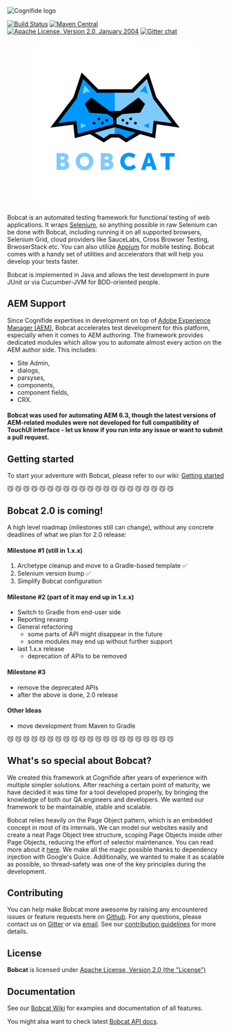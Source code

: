 ![Cognifide logo](http://cognifide.github.io/images/cognifide-logo.png)

[![Build Status](https://travis-ci.org/Cognifide/bobcat.svg?branch=master)](https://travis-ci.org/Cognifide/bobcat)
[![Maven Central](https://img.shields.io/maven-central/v/com.cognifide.qa.bb/bobcat.svg?label=Maven%20Central)](http://search.maven.org/#search%7Cga%7C1%7Cg%3A%22com.cognifide.qa.bb%22%20AND%20a%3A%22bobcat%22)
[![Apache License, Version 2.0, January 2004](https://img.shields.io/github/license/cognifide/bobcat.svg?label=License)](http://www.apache.org/licenses/)
[![Gitter chat](https://badges.gitter.im/bobcat-framework/Lobby.png)](https://gitter.im/bobcat-framework/Lobby)

<p align="center">
  <img src="assets/bobcat-384-384.png" alt="Bobcat Logo"/>
</p>

Bobcat is an automated testing framework for functional testing of web applications. It wraps [Selenium](https://github.com/SeleniumHQ/selenium), so anything possible in raw Selenium can be done with Bobcat, including running it on all supported browsers, Selenium Grid, cloud providers like SauceLabs, Cross Browser Testing, BrwoserStack etc. You can also utilize [Appium](http://appium.io/) for mobile testing. Bobcat comes with a handy set of utilities and accelerators that will help you develop your tests faster.

Bobcat is implemented in Java and allows the test development in pure JUnit or via Cucumber-JVM for BDD-oriented people.

## AEM Support

Since Cognifide expertises in development on top of [Adobe Experience Manager (AEM)](https://www.adobe.com/marketing-cloud/experience-manager.html), Bobcat accelerates test development for this platform, especially when it comes to AEM authoring. The framework provides dedicated modules which allow you to automate almost every action on the AEM author side. This includes:
- Site Admin,
- dialogs,
- parsyses,
- components,
- component fields,
- CRX.

#### Bobcat was used for automating AEM 6.3, though the latest versions of AEM-related modules were not developed for full compatibility of TouchUI interface - let us know if you run into any issue or want to submit a pull request.

## Getting started

To start your adventure with Bobcat, please refer to our wiki: [Getting started](https://github.com/Cognifide/bobcat/wiki/Getting-Started)

:smirk_cat: :smirk_cat: :smirk_cat: :smirk_cat: :smirk_cat: :smirk_cat: :smirk_cat: :smirk_cat: :smirk_cat: :smirk_cat: :smirk_cat: :smirk_cat: :smirk_cat: :smirk_cat: :smirk_cat: :smirk_cat: :smirk_cat: :smirk_cat: :smirk_cat: :smirk_cat: :smirk_cat:
## Bobcat 2.0 is coming!

A high level roadmap (milestones still can change), without any concrete deadlines of what we plan for 2.0 release:

#### Milestone #1 (still in 1.x.x)
1. Archetype cleanup and move to a Gradle-based template :white_check_mark:
2. Selenium version bump :white_check_mark:
3. Simplify Bobcat configuration

#### Milestone #2 (part of it may end up in 1.x.x)
- Switch to Gradle from end-user side
- Reporting revamp
- General refactoring
    - some parts of API might disappear in the future
    - some modules may end up without further support
- last 1.x.x release
    - deprecation of APIs to be removed

#### Milestone #3
- remove the deprecated APIs
- after the above is done, 2.0 release

#### Other Ideas
- move development from Maven to Gradle

:smirk_cat: :smirk_cat: :smirk_cat: :smirk_cat: :smirk_cat: :smirk_cat: :smirk_cat: :smirk_cat: :smirk_cat: :smirk_cat: :smirk_cat: :smirk_cat: :smirk_cat: :smirk_cat: :smirk_cat: :smirk_cat: :smirk_cat: :smirk_cat: :smirk_cat: :smirk_cat: :smirk_cat:

## What's so special about Bobcat?

We created this framework at Cognifide after years of experience with multiple simpler solutions. After reaching a certain point of maturity, we have decided it was time for a tool developed properly, by bringing the knowledge of both our QA engineers and developers. We wanted our framework to be maintainable, stable and scalable.

Bobcat relies heavily on the Page Object pattern, which is an embedded concept in most of its internals. We can model our websites easily and create a neat Page Object tree structure, scoping Page Objects inside other Page Objects, reducing the effort of selector maintenance. You can read more about it [here](https://github.com/Cognifide/bobcat/wiki/PageObject). We make all the magic possible thanks to dependency injection with Google's Guice. Additionally, we wanted to make it as scalable as possible, so thread-safety was one of the key principles during the development.

## Contributing

You can help make Bobcat more awesome by raising any encountered issues or feature requests here on [Github](https://github.com/Cognifide/bobcat/issues). For any questions, please contact us on [Gitter](https://gitter.im/bobcat-framework/Lobby) or via [email](bobcat@cognifide.com). See our [contribution guidelines](https://github.com/Cognifide/bobcat/blob/master/CONTRIBUTING.md) for more details.

## License

**Bobcat** is licensed under [Apache License, Version 2.0 (the "License")](https://www.apache.org/licenses/LICENSE-2.0.txt)

## Documentation
See our [Bobcat Wiki](https://github.com/Cognifide/bobcat/wiki) for examples and documentation of all features.

You might alsa want to check latest [Bobcat API docs](https://cognifide.github.io/bobcat/apidocs/1-3-0/).
 
